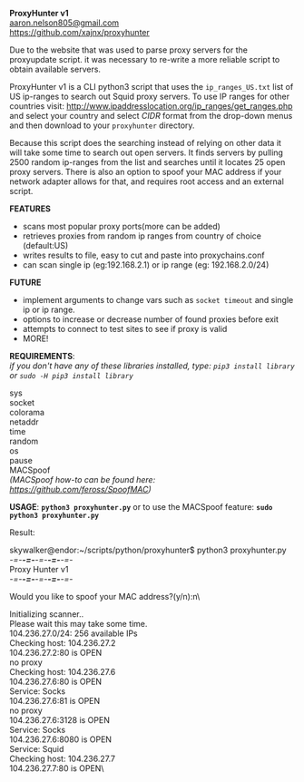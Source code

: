 **ProxyHunter v1**\
aaron.nelson805@gmail.com\
https://github.com/xajnx/proxyhunter

Due to the website that was used to parse proxy servers for the proxyupdate script.
it was necessary to re-write a more reliable script to obtain available servers.

ProxyHunter v1 is a CLI python3 script that  uses the `ip_ranges_US.txt` list of US ip-ranges to search out
Squid proxy servers. To use IP ranges for other countries visit: http://www.ipaddresslocation.org/ip_ranges/get_ranges.php and select your
country and select *CIDR* format from the drop-down menus and then download to your `proxyhunter` directory.

Because this script does the searching instead of relying on other data it will take some 
time to search out open servers. It finds servers by pulling 2500 random ip-ranges from the
list and searches until it locates 25 open proxy servers. There is also an option to spoof
your MAC address if your network adapter allows for that, and requires root access and an external script.

**FEATURES**
 - scans most popular proxy ports(more can be added)
 - retrieves proxies from random ip ranges from country of choice (default:US)
 - writes results to file, easy to cut and paste into proxychains.conf
 - can scan single ip (eg:192.168.2.1) or ip range (eg: 192.168.2.0/24)

 
**FUTURE**
 - implement arguments to change vars such as `socket timeout` and single ip or ip range.
 - options to increase or decrease number of found proxies before exit
 - attempts to connect to test sites to see if proxy is valid
 - MORE!
 
**REQUIREMENTS**:\
*if you don't have any of these libraries installed, type: `pip3 install library` 
or `sudo -H pip3 install library`*

sys\
socket\
colorama\
netaddr\
time\
random\
os\
pause\
MACSpoof\
*(MACSpoof how-to can be found here: https://github.com/feross/SpoofMAC)*

**USAGE**:
**`python3 proxyhunter.py`**
or to use the MACSpoof feature: **`sudo python3 proxyhunter.py`**

Result:

skywalker@endor:~/scripts/python/proxyhunter$ python3 proxyhunter.py\
_-=-__-=-__-=-__-=-__-=-_\
    Proxy Hunter v1\
_-=-__-=-__-=-__-=-__-=-_

Would you like to spoof your MAC address?(y/n):n\

Initializing scanner..\
Please wait this may take some time.\
104.236.27.0/24: 256 available IPs\
Checking host: 104.236.27.2\
104.236.27.2:80 is OPEN\
no proxy\
Checking host: 104.236.27.6\
104.236.27.6:80 is OPEN\
Service: Socks\
104.236.27.6:81 is OPEN\
no proxy\
104.236.27.6:3128 is OPEN\
Service: Socks\
104.236.27.6:8080 is OPEN\
Service: Squid\
Checking host: 104.236.27.7\
104.236.27.7:80 is OPEN\




